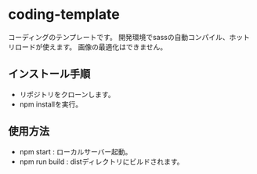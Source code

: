 # coding-template

コーディングのテンプレートです。
開発環境でsassの自動コンパイル、ホットリロードが使えます。
画像の最適化はできません。

## インストール手順
- リポジトリをクローンします。
- npm installを実行。

## 使用方法
- npm start : ローカルサーバー起動。
- npm run build : distディレクトリにビルドされます。
